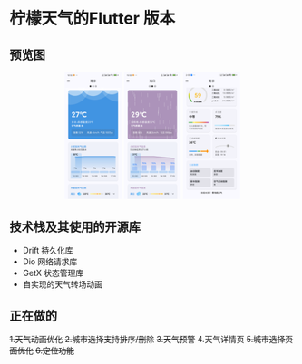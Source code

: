 # 柠檬天气的Flutter 版本

## 预览图

<p align="center">
<img src="pic/Screenshot_20240519_122240.png" width="20%"/>
<img src="pic/Screenshot_20240519_122300.png" width="20%"/>
<img src="pic/Screenshot_20240626_143538.png" width="20%"/>
</p>

## 技术栈及其使用的开源库

- Drift 持久化库
- Dio 网络请求库
- GetX 状态管理库
- 自实现的天气转场动画


## 正在做的

~~1.天气动画优化~~
~~2.城市选择支持排序/删除~~
~~3.天气预警~~
4.天气详情页
~~5.城市选择页面优化~~
~~6.定位功能~~
